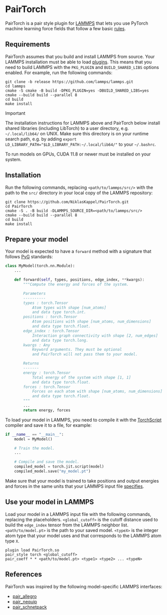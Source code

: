 # PairTorch

PairTorch is a pair style plugin for [LAMMPS](https://www.lammps.org) that lets you use PyTorch machine learning force fields that follow a few basic [rules](#prepare-your-model).

## Requirements

PairTorch assumes that you build and install LAMMPS from source. Your LAMMPS installation must be able to load [plugins](https://docs.lammps.org/plugin.html). This means that you need to build LAMMPS with the `PKG_PLUGIN` and `BUILD_SHARED_LIBS` options enabled. For example, run the following commands:

```
git clone -b release https://github.com/lammps/lammps.git
cd lammps
cmake -S cmake -B build -DPKG_PLUGIN=yes -DBUILD_SHARED_LIBS=yes
cmake --build build --parallel 8
cd build
make install
```

> [!IMPORTANT]
> The installation instructions for LAMMPS above and PairTorch below install shared libraries (including LibTorch) to a user directory, e.g. `~/.local/lib64/` on UNIX. Make sure this directory is on your runtime search path, e.g. by adding `export LD_LIBRARY_PATH="$LD_LIBRARY_PATH:~/.local/lib64/"` to your `~/.bashrc`.

To run models on GPUs, CUDA 11.8 or newer must be installed on your system.

## Installation

Run the following commands, replacing `<path/to/lammps/src/>` with the path to the `src/` directory in your local copy of the LAMMPS repository:

```
git clone https://github.com/NiklasKappel/PairTorch.git
cd PairTorch
cmake -S . -B build -DLAMMPS_SOURCE_DIR=<path/to/lammps/src/>
cmake --build build --parallel 8
cd build
make install
```

## Prepare your model

Your model is expected to have a `forward` method with a signature that follows [PyG](https://pytorch-geometric.readthedocs.io) standards:

```python
class MyModel(torch.nn.Module):
    ...

    def forward(self, types, positions, edge_index, **kwargs):
        """Compute the energy and forces of the system.

        Parameters
        ----------
        types : torch.Tensor
            Atom types with shape [num_atoms]
            and data type torch.int.
        positions : torch.Tensor
            Atom positions with shape [num_atoms, num_dimensions]
            and data type torch.float.
        edge_index : torch.Tensor
            Interaction graph connectivity with shape [2, num_edges]
            and data type torch.long.
        kwargs : Any
            Keyword arguments. They must be optional
            and PairTorch will not pass them to your model.

        Returns
        -------
        energy : torch.Tensor
            Total energy of the system with shape [1, 1]
            and data type torch.float.
        forces : torch.Tensor
            Forces on each atom with shape [num_atoms, num_dimensions]
            and data type torch.float.
        """
        ...
        return energy, forces
```

To load your model in LAMMPS, you need to compile it with the [TorchScript](https://pytorch.org/tutorials/beginner/Intro_to_TorchScript_tutorial.html) compiler and save it to a file, for example:

```python
if __name__ == "__main__":
    model = MyModel()

    # Train the model.
    ...

    # Compile and save the model.
    compiled_model = torch.jit.script(model)
    compiled_model.save("my_model.pt")
```

Make sure that your model is trained to take positions and output energies and forces in the same units that your LAMMPS input file [specifies](https://docs.lammps.org/units.html).

## Use your model in LAMMPS

Load your model in a LAMMPS input file with the following commands, replacing the placeholders. `<global_cutoff>` is the cutoff distance used to build the `edge_index` tensor from the LAMMPS neighbor list. `<path/to/model.pt>` is the path to your saved model. `<typeX>` is the integer atom type that your model uses and that corresponds to the LAMMPS atom type `X`.

```
plugin load PairTorch.so
pair_style torch <global_cutoff>
pair_coeff * * <path/to/model.pt> <type1> <type2> ... <typeN>
```

## References

PairTorch was inspired by the following model-specific LAMMPS interfaces:

- [pair_allegro](https://github.com/mir-group/pair_allegro)
- [pair_nequip](https://github.com/mir-group/pair_nequip)
- [pair_schnetpack](https://github.com/atomistic-machine-learning/schnetpack/tree/master/interfaces/lammps)
